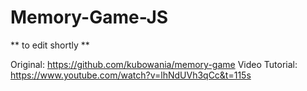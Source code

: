 # Memory-Game-JS

** to edit shortly **


Original: https://github.com/kubowania/memory-game
Video Tutorial: https://www.youtube.com/watch?v=lhNdUVh3qCc&t=115s